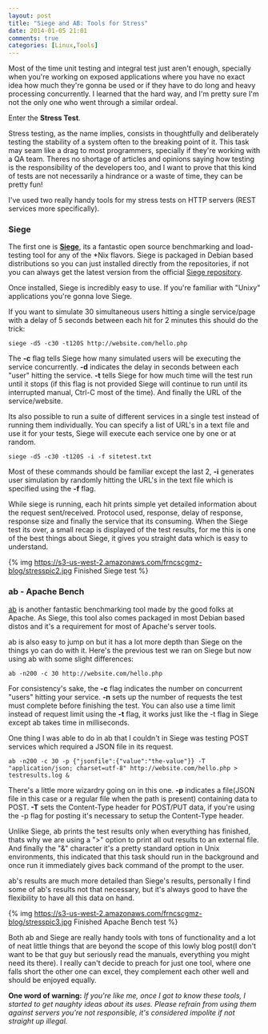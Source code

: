 ```yaml
---
layout: post
title: "Siege and AB: Tools for Stress"
date: 2014-01-05 21:01
comments: true
categories: [Linux,Tools]
---
```


Most of the time unit testing and integral test just aren't enough, specially 
when you're working on exposed applications where you have no exact idea how 
much they're gonna be used or if they have to do long and heavy processing 
concurrently.
I learned that the hard way, and I'm pretty sure I'm not the only one who 
went through a similar ordeal.

Enter the **Stress Test**.

Stress testing, as the name implies, consists in thoughtfully and deliberately 
testing the stability of a system often to the breaking point of it.
This task may seam like a drag to most programmers, specially if they're working 
with a QA team.
Theres no shortage of articles and opinions saying how testing is the 
responsibility of the developers too, and I want to prove that this kind of 
tests are not necessarily a hindrance or a waste of time, they can be pretty fun!

I've used two really handy tools for my stress tests on HTTP servers (REST 
services more specifically).

### Siege ###

The first one is [**Siege**](http://www.joedog.org/siege-home/), its a fantastic open source benchmarking and 
load-testing tool for any of the \*Nix flavors.
Siege is packaged in Debian based distributions so you can just installed 
directly from the repositories, if not you can always get the latest version 
from the official [Siege repository](http://www.joedog.org/pub/siege/).

Once installed, Siege is incredibly easy to use. If you're familiar with 
"Unixy" applications you're gonna love Siege.

If you want to simulate 30 simultaneous users hitting a single service/page 
with a delay of 5 seconds between each hit for 2 minutes this should do the trick:

``
siege -d5 -c30 -t120S http://website.com/hello.php
``

The **-c** flag tells Siege how many simulated users will be executing the 
service concurrently. **-d** indicates the delay in seconds between each 
"user" hitting the service. **-t** tells Siege for how much time will the test 
run until it stops (if this flag is not provided Siege will continue to run 
until its interrupted manual, Ctrl-C most of the time). And finally the URL of 
the service/website.

Its also possible to run a suite of different services in a single test 
instead of running them individually.
You can specify a list of URL's in a text file and use it for your tests, Siege
will execute each service one by one or at random.

``
siege -d5 -c30 -t120S -i -f sitetest.txt
``

Most of these commands should be familiar except the last 2, **-i** generates 
user simulation by randomly hitting the URL's in the text file which is specified 
using the **-f** flag.

While siege is running, each hit prints simple yet detailed information about
the request sent/received. Protocol used, response, delay of response, 
response size and finally the service that its consuming.
When the Siege test its over, a small recap is displayed of the test results, 
for me this is one of the best things about Siege, it gives you straight data 
which is easy to understand.

{% img https://s3-us-west-2.amazonaws.com/frncscgmz-blog/stresspic2.jpg Finished Siege test %}

### ab - Apache Bench ###

[ab](https://httpd.apache.org/docs/current/programs/ab.html) is another fantastic benchmarking tool made by the good folks at Apache. 
As Siege, this tool also comes packaged in most Debian based distos and it's a 
requirement for most of Apache's server tools.

ab is also easy to jump on but it has a lot more depth than Siege on the 
things yo can do with it. Here's the previous test we ran on Siege but now 
using ab with some slight differences:

``
ab -n200 -c 30 http://website.com/hello.php
``

For consistency's sake, the **-c** flag indicates the number on concurrent 
"users" hitting your service. **-n** sets up the number of requests the test must 
complete before finishing the test.
You can also use a time limit instead of request limit using the **-t** flag, 
it works just like the -t flag in Siege except ab takes time in milliseconds.

One thing I was able to do in ab that I couldn't in Siege was testing POST 
services which required a JSON file in its request.

``
ab -n200 -c 30 -p {"jsonfile":{"value":"the-value"}} -T "application/json; charset=utf-8" http://website.com/hello.php > testresults.log &
``

There's a little more wizardry going on in this one. **-p** indicates a 
file(JSON file in this case or a regular file when the path is present) 
containing data to POST. **-T** sets the Content-Type header for POST/PUT data, 
if you're using the -p flag for posting it's necessary to setup the Content-Type header.

Unlike Siege, ab prints the test results only when everything has finished, 
thats why we are using a ">" option to print all out results to an external file.
And finally the "&" character it's a pretty standard option in Unix environments, 
this indicated that this task should run in the background and once run 
it immediately gives back command of the prompt to the user.

ab's results are much more detailed than Siege's results, personally I find some 
of ab's results not that necessary, but it's always good to have the flexibility 
to have all this data on hand.

{% img https://s3-us-west-2.amazonaws.com/frncscgmz-blog/stresspic3.jpg Finished Apache Bench test %}

Both ab and Siege are really handy tools with tons of functionality and a lot 
of neat little things that are beyond the scope of this lowly blog post(I don't 
want to be that guy but seriously read the manuals, everything you might need 
its there).
I really can't decide to preach for just one tool, where one falls short the other 
one can excel, they complement each other well and should be enjoyed equally.

**One word of warning:** *If you're like me, once I got to know these tools, I started 
to get naughty ideas about its uses. Please refrain from using them against 
servers you're not responsible, it's considered impolite if not straight up illegal.*

